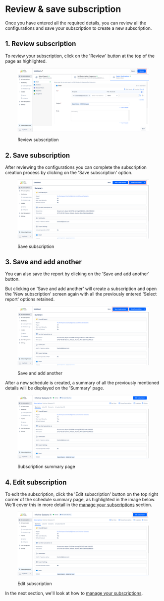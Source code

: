 # Review & save subscription

Once you have entered all the required details, you can review all the configurations and save your subscription to create a new subscription.

## 1. Review subscription

To review your subscription, click on the 'Review' button at the top of the page as highlighted.

<figure><img src="../../../.gitbook/assets/review-subscription.png" alt=""><figcaption><p>Review subscription</p></figcaption></figure>

## 2. Save subscription

After reviewing the configurations you can complete the subscription creation process by clicking on the 'Save subscription' option.

<figure><img src="../../../.gitbook/assets/save-subscription.png" alt=""><figcaption><p>Save subscription</p></figcaption></figure>

## 3. Save and add another

You can also save the report by clicking on the 'Save and add another' button.

But clicking on 'Save and add another' will create a subscription and open the 'New subscription' screen again with all the previously entered 'Select report' options retained.

<figure><img src="../../../.gitbook/assets/save-add-another.png" alt=""><figcaption><p>Save and add another</p></figcaption></figure>

After a new schedule is created, a summary of all the previously mentioned details will be displayed on the 'Summary' page.

<figure><img src="../../../.gitbook/assets/my-subscription-review.png" alt=""><figcaption><p>Subscription summary page</p></figcaption></figure>

## 4. Edit subscription

To edit the subscription, click the 'Edit subscription' button on the top right corner of the schedule summary page, as highlighted in the image below. We'll cover this in more detail in the [manage ](../manage-your-subscriptions.md)[your subscriptions](../manage-your-subscriptions.md) section.

<figure><img src="../../../.gitbook/assets/edit-subscription.png" alt=""><figcaption><p>Edit subscription</p></figcaption></figure>

In the next section, we'll look at how to [manage your subscriptions](../manage-your-subscriptions.md).
